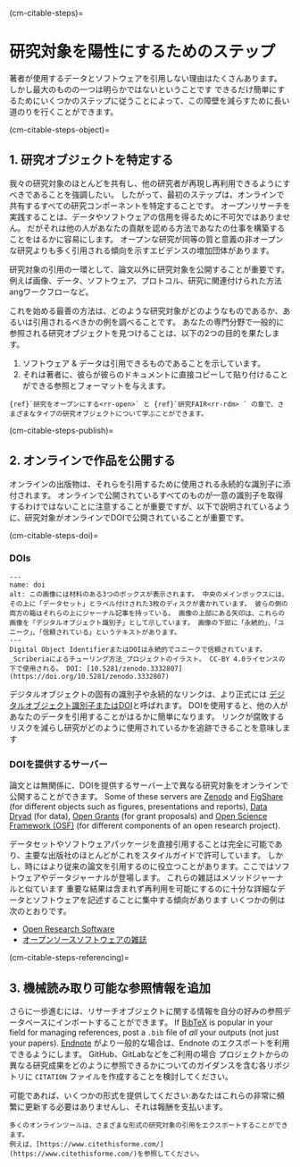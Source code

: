 (cm-citable-steps)=
# 研究対象を陽性にするためのステップ

著者が使用するデータとソフトウェアを引用しない理由はたくさんあります。 しかし最大のものの一つは明らかではないということです できるだけ簡単にするためにいくつかのステップに従うことによって、この障壁を減らすために長い道のりを行くことができます。

(cm-citable-steps-object)=
## 1. 研究オブジェクトを特定する

我々の研究対象のほとんどを共有し、他の研究者が再現し再利用できるようにすべきであることを強調したい。 したがって、最初のステップは、オンラインで共有するすべての研究コンポーネントを特定することです。 オープンリサーチを実践することは、データやソフトウェアの信用を得るために不可欠ではありません。 だがそれは他の人があなたの貢献を認める方法であなたの仕事を構築することをはるかに容易にします。 オープンな研究が同等の質と意義の非オープンな研究よりも多く引用される傾向を示すエビデンスの増加団体があります。

研究対象の引用の一環として、論文以外に研究対象を公開することが重要です。 例えば画像、データ、ソフトウェア、プロトコル、研究に関連付けられた方法angワークフローなど。

これを始める最善の方法は、どのような研究対象がどのようなものであるか、あるいは引用されるべきかの例を調べることです。 あなたの専門分野で一般的に参照される研究オブジェクトを見つけることは、以下の2つの目的を果たします。
1. ソフトウェア & データは引用できるものであることを示しています。
2. それは著者に、彼らが彼らのドキュメントに直接コピーして貼り付けることができる参照とフォーマットを与えます。
<!-- TODO: Cite relevant paper for this (Piwowar et al 2013?) -->

```{note}
{ref}`研究をオープンにする<rr-open>` と {ref}`研究FAIR<rr-rdm> ` の章で、さまざまなタイプの研究オブジェクトについて学ぶことができます。
```

(cm-citable-steps-publish)=
## 2. オンラインで作品を公開する

オンラインの出版物は、それらを引用するために使用される永続的な識別子に添付されます。 オンラインで公開されているすべてのものが一意の識別子を取得するわけではないことに注意することが重要ですが、以下で説明されているように、研究対象がオンラインでDOIで公開されていることが重要です。

(cm-citable-steps-doi)=
### DOIs

```{figure} ../../figures/DOI.jpg
---
name: doi
alt: この画像には材料のある3つのボックスが表示されます。 中央のメインボックスには、その上に「データセット」とラベル付けされた3枚のディスクが書かれています。 彼らの側の両方の箱はそれらの上にジャーナル記事を持っている。 画像の上部にある矢印は、これらの画像を「デジタルオブジェクト識別子」として示しています。 画像の下部に「永続的」、「ユニーク」、「信頼されている」というテキストがあります。
---
Digital Object IdentifierまたはDOIは永続的でユニークで信頼されています。 _Scriberiaによるチューリング方法_プロジェクトのイラスト。 CC-BY 4.0ライセンスの下で使用される。 DOI: [10.5281/zenodo.3332807](https://doi.org/10.5281/zenodo.3332807)
```

デジタルオブジェクトの固有の識別子や永続的なリンクは、より正式には [デジタルオブジェクト識別子またはDOI](https://en.wikipedia.org/wiki/Digital_object_identifier)と呼ばれます。 DOIを使用すると、他の人があなたのデータを引用することがはるかに簡単になります。 リンクが腐敗するリスクを減らし研究がどのように使用されているかを追跡できることを意味します

### DOIを提供するサーバー

論文とは無関係に、DOIを提供するサーバー上で異なる研究対象をオンラインで公開することができます。 Some of these servers are [Zenodo](https://zenodo.org/) and [FigShare](https://figshare.com/) (for different objects such as figures, presentations and reports), [Data Dryad](https://datadryad.org/stash) (for data), [Open Grants](https://www.ogrants.org/) (for grant proposals) and [Open Science Framework (OSF)](https://osf.io/) (for different components of an open research project).

データセットやソフトウェアパッケージを直接引用することは完全に可能であり、主要な出版社のほとんどがこれをスタイルガイドで許可しています。 しかし、時にはより従来の論文を引用するのに役立つことがあります。ここではソフトウェアやデータジャーナルが登場します。 これらの雑誌はメソッドジャーナルと似ています 重要な結果は含まれず再利用を可能にするのに十分な詳細なデータとソフトウェアを記述することに集中する傾向があります いくつかの例は次のとおりです。
- [Open Research Software](https://openresearchsoftware.metajnl.com/)
- [オープンソースソフトウェアの雑誌](https://joss.theoj.org/)

(cm-citable-steps-referencing)=
## 3. 機械読み取り可能な参照情報を追加

さらに一歩進むには、リサーチオブジェクトに関する情報を自分の好みの参照データベースにインポートすることができます。 If [BibTeX](https://en.wikipedia.org/wiki/BibTeX) is popular in your field for managing references, post a `.bib` file of *all* your outputs (not just your papers). [Endnote](https://endnote.com/) がより一般的な場合は、Endnote のエクスポートを利用できるようにします。 GitHub、GitLabなどをご利用の場合 プロジェクトからの異なる研究成果をどのように参照できるかについてのガイダンスを含む各リポジトリに `CITATION` ファイルを作成することを検討してください。

可能であれば、いくつかの形式を提供してください:あなたはこれらの非常に頻繁に更新する必要はありませんし、それは報酬を支払います。

```{note}
多くのオンラインツールは、さまざまな形式の研究対象の引用をエクスポートすることができます。
例えば、[https://www.citethisforme.com/](https://www.citethisforme.com/)を参照してください。
```

